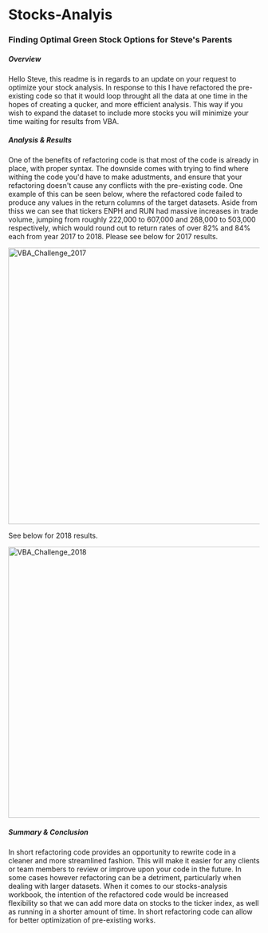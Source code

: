 # Stocks-Analyis
### Finding Optimal Green Stock Options for Steve's Parents
##### Overview
Hello Steve, this readme is in regards to an update on your request to optimize your stock analysis. In response to this I have refactored the pre-existing code so that it would loop throught all the data at one time in the hopes of creating a qucker, and more efficient analysis. This way if you wish to expand the dataset to include more stocks you will minimize your time waiting for results from VBA.
##### Analysis & Results
One of the benefits of refactoring code is that most of the code is already in place, with proper syntax. The downside comes with trying to find where withing the code you'd have to make adustments, and ensure that your refactoring doesn't cause any conflicts with the pre-existing code. One example of this can be seen below, where the refactored code failed to produce any values in the return columns of the target datasets. Aside from thiss we can see that tickers ENPH and RUN had massive increases in trade volume, jumping from roughly 222,000 to 607,000 and 268,000 to 503,000 respectively, which would round out to return rates of over 82% and 84% each from year 2017 to 2018. Please see below for 2017 results.

<img width="553" alt="VBA_Challenge_2017" src="https://user-images.githubusercontent.com/111616227/196400836-c03939ad-3141-49f1-85f9-98b3553312ee.png">

See below for 2018 results.

<img width="542" alt="VBA_Challenge_2018" src="https://user-images.githubusercontent.com/111616227/196401040-99b61eb3-9cbc-428b-94cf-2d42afce2d4a.png">

##### Summary & Conclusion
In short refactoring code provides an opportunity to rewrite code in a cleaner and more streamlined fashion. This will make it easier for any clients or team members to review or improve upon your code in the future. In some cases however refactoring can be a detriment, particularly when dealing with larger datasets. When it comes to our stocks-analysis workbook, the intention of the refactored code would be increased flexibility so that we can add more data on stocks to the ticker index, as well as running in a shorter amount of time. In short refactoring code can allow for better optimization of pre-existing works.
